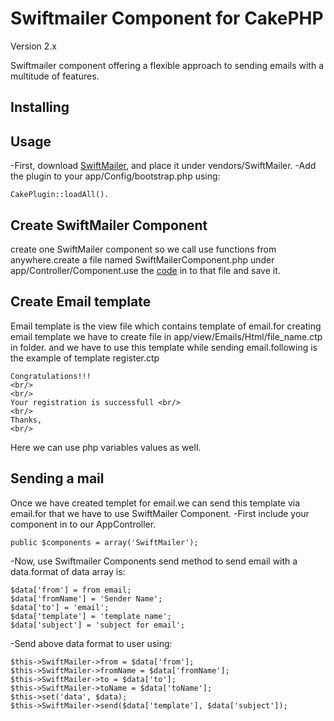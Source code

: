 
# Swiftmailer Component  for CakePHP #

Version  2.x

Swiftmailer component offering a flexible  approach to sending emails with a multitude of features.

## Installing ##


## Usage  ##
-First, download [SwiftMailer](http://swiftmailer.org/), and place it under vendors/SwiftMailer.
-Add the plugin to your app/Config/bootstrap.php using:

    CakePlugin::loadAll().

## Create SwiftMailer Component ##

create one SwiftMailer component so we call use functions from anywhere.create a file named SwiftMailerComponent.php under app/Controller/Component.use the [code](https://github.com/webonise/CakePhp2.x-Notes/blob/master/app/Controller/Component/SwiftMailerComponent.php) in to that file and save it.


## Create Email template ##

Email template is the view file which contains template of email.for creating email template we have to create file in app/view/Emails/Html/file_name.ctp in folder.
and we have to use this template while sending email.following is the example of template register.ctp

    Congratulations!!!
    <br/>
    <br/>
    Your registration is successfull <br/>
    <br/>
    Thanks,
    <br/>
Here we can use php variables values as well.

## Sending a mail ##

Once we have created templet for email.we can send this template via email.for that we have to use SwiftMailer Component.
 -First include your component in to our AppController.

    public $components = array('SwiftMailer');
    
 -Now, use Swiftmailer Components send method to send email with a data.format of data array is:

    $data['from'] = from email;
    $data['fromName'] = 'Sender Name';
    $data['to'] = 'email';
    $data['template'] = 'template name';
    $data['subject'] = 'subject for email';
 -Send above data format to user using:

    $this->SwiftMailer->from = $data['from'];
    $this->SwiftMailer->fromName = $data['fromName'];
    $this->SwiftMailer->to = $data['to'];
    $this->SwiftMailer->toName = $data['toName'];
    $this->set('data', $data);
    $this->SwiftMailer->send($data['template'], $data['subject']);


